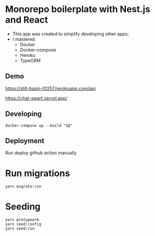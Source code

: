 # Monorepo boilerplate with Nest.js and React

- This app was created to simplify developing other apps;
- I mastered:
  - Docker
  - Docker-compose
  - Heroku
  - TypeORM

## Demo

https://still-basin-01257.herokuapp.com/api

https://chat-swart.vercel.app/

## Developing

```
docker-compose up --build "$@"
```

## Deployment

Run deploy github action manually

# Run migrations

```
yarn migrate:run
```

# Seeding

```
yarn pretypeorm
yarn seed:config
yarn seed:run
```
